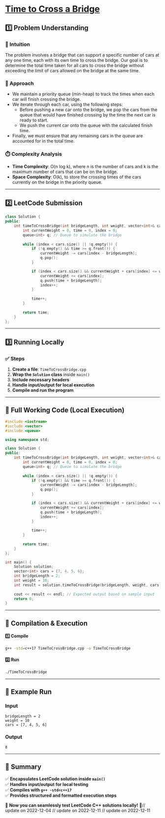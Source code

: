 # **[Time to Cross a Bridge](https://leetcode.com/problems/time-to-cross-a-bridge/description/)**  

## **1️⃣ Problem Understanding**  
### **📌 Intuition**  
The problem involves a bridge that can support a specific number of cars at any one time, each with its own time to cross the bridge. Our goal is to determine the total time taken for all cars to cross the bridge without exceeding the limit of cars allowed on the bridge at the same time.

### **🚀 Approach**  
- We maintain a priority queue (min-heap) to track the times when each car will finish crossing the bridge.
- We iterate through each car, using the following steps:
  - Before pushing a new car onto the bridge, we pop the cars from the queue that would have finished crossing by the time the next car is ready to start.
  - We push the current car onto the queue with the calculated finish time.
- Finally, we must ensure that any remaining cars in the queue are accounted for in the total time.

### **⏱️ Complexity Analysis**  
- **Time Complexity**: O(n log k), where n is the number of cars and k is the maximum number of cars that can be on the bridge.
- **Space Complexity**: O(k), to store the crossing times of the cars currently on the bridge in the priority queue.  

---  

## **2️⃣ LeetCode Submission**  
```cpp
class Solution {
public:
    int timeToCrossBridge(int bridgeLength, int weight, vector<int>& cars) {
        int currentWeight = 0, time = 0, index = 0;
        queue<int> q; // Queue to simulate the bridge
        
        while (index < cars.size() || !q.empty()) {
            if (!q.empty() && time >= q.front()) {
                currentWeight -= cars[index - bridgeLength]; 
                q.pop();
            }

            if (index < cars.size() && currentWeight + cars[index] <= weight) {
                currentWeight += cars[index];
                q.push(time + bridgeLength);
                index++;
            }
            
            time++;
        }
        
        return time;
    }
};
```  

---  

## **3️⃣ Running Locally**  
### **✅ Steps**  
1. **Create a file**: `TimeToCrossBridge.cpp`  
2. **Wrap the `Solution` class** inside `main()`  
3. **Include necessary headers**  
4. **Handle input/output for local execution**  
5. **Compile and run the program**  

---  

## **📝 Full Working Code (Local Execution)**  
```cpp
#include <iostream>
#include <vector>
#include <queue>

using namespace std;

class Solution {
public:
    int timeToCrossBridge(int bridgeLength, int weight, vector<int>& cars) {
        int currentWeight = 0, time = 0, index = 0;
        queue<int> q; // Queue to simulate the bridge
        
        while (index < cars.size() || !q.empty()) {
            if (!q.empty() && time >= q.front()) {
                currentWeight -= cars[index - bridgeLength]; 
                q.pop();
            }

            if (index < cars.size() && currentWeight + cars[index] <= weight) {
                currentWeight += cars[index];
                q.push(time + bridgeLength);
                index++;
            }
            
            time++;
        }
        
        return time;
    }
};

int main() {
    Solution solution;
    vector<int> cars = {7, 4, 5, 6};
    int bridgeLength = 2;
    int weight = 10;
    int result = solution.timeToCrossBridge(bridgeLength, weight, cars);
    
    cout << result << endl; // Expected output based on sample input
    return 0;
}
```  

---  

## **🔧 Compilation & Execution**  
#### **1️⃣ Compile**  
```bash
g++ -std=c++17 TimeToCrossBridge.cpp -o TimeToCrossBridge
```  

#### **2️⃣ Run**  
```bash
./TimeToCrossBridge
```  

---  

## **🎯 Example Run**  
### **Input**  
```
bridgeLength = 2
weight = 10
cars = [7, 4, 5, 6]
```  
### **Output**  
```
8
```  

---  

## **📌 Summary**  
✅ **Encapsulates LeetCode solution inside `main()`**  
✅ **Handles input/output for local testing**  
✅ **Compiles with `g++ -std=c++17`**  
✅ **Provides structured and formatted execution steps**  

🚀 **Now you can seamlessly test LeetCode C++ solutions locally!** 🚀// update on 2022-12-04
// update on 2022-12-11
// update on 2022-12-11

